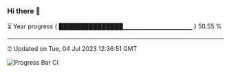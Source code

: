 ### Hi there 👋

⏳ Year progress { ███████████████▁▁▁▁▁▁▁▁▁▁▁▁▁▁▁ } 50.55 %

---

⏰ Updated on Tue, 04 Jul 2023 12:36:51 GMT

![Progress Bar CI](https://github.com/liununu/liununu/workflows/Progress%20Bar%20CI/badge.svg)
